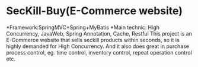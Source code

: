 # SecKill-Buy(E-Commerce website)
*Framework:SpringMVC+Spring+MyBatis
*Main technic: High Concurrency, JavaWeb, Spring Annotation, Cache, Restful
This project is an E-Commerce website that sells seckill products within seconds, so it is highly demanded for High Concurrency.
And it also does great in purchase process control, eg. time control, inventory control, repeat operation control etc.
